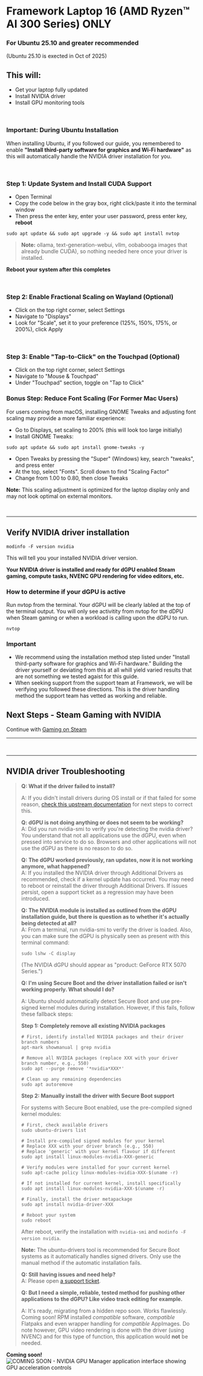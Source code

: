 # Framework Laptop 16 (AMD Ryzen™ AI 300 Series) ONLY
### For Ubuntu 25.10 and greater recommended
(Ubuntu 25.10 is exected in Oct of 2025)

## This will:

- Get your laptop fully updated
- Install NVIDIA driver
- Install GPU monitoring tools

&nbsp;
&nbsp;
&nbsp;

### Important: During Ubuntu Installation

When installing Ubuntu, if you followed our guide, you remembered to enable **"Install third-party software for graphics and Wi-Fi hardware"** as this will automatically handle the NVIDIA driver installation for you.

&nbsp;
&nbsp;
&nbsp;

### Step 1: Update System and Install CUDA Support

- Open Terminal
- Copy the code below in the gray box, right click/paste it into the terminal window
- Then press the enter key, enter your user password, press enter key, **reboot**

```
sudo apt update && sudo apt upgrade -y && sudo apt install nvtop
```

>**Note:** ollama, text-generation-webui, vllm, oobabooga images that already bundle CUDA), so nothing needed here once your driver is installed.

**Reboot your system after this completes**

&nbsp;
&nbsp;
&nbsp;

### Step 2: Enable Fractional Scaling on Wayland (Optional)

- Click on the top right corner, select Settings
- Navigate to "Displays"
- Look for "Scale", set it to your preference (125%, 150%, 175%, or 200%), click Apply

&nbsp;
&nbsp;
&nbsp;

### Step 3: Enable "Tap-to-Click" on the Touchpad (Optional)

- Click on the top right corner, select Settings
- Navigate to "Mouse & Touchpad"
- Under "Touchpad" section, toggle on "Tap to Click"

### Bonus Step: Reduce Font Scaling (For Former Mac Users)

For users coming from macOS, installing GNOME Tweaks and adjusting font scaling may provide a more familiar experience:

- Go to Displays, set scaling to 200% (this will look too large initially)
- Install GNOME Tweaks:
  
```
sudo apt update && sudo apt install gnome-tweaks -y
```

- Open Tweaks by pressing the "Super" (Windows) key, search "tweaks", and press enter
- At the top, select "Fonts". Scroll down to find "Scaling Factor"
- Change from 1.00 to 0.80, then close Tweaks

**Note:** This scaling adjustment is optimized for the laptop display only and may not look optimal on external monitors.

&nbsp;

------------------------------------

## Verify NVIDIA driver installation

`modinfo -F version nvidia`

This will tell you your installed NVIDIA driver version.

**Your NVIDIA driver is installed and ready for dGPU enabled Steam gaming, compute tasks, NVENC GPU rendering for video editors, etc.**

### How to determine if your dGPU is active

Run nvtop from the terminal. Your dGPU will be clearly labled at the top of the terminal output. You will only see activitity from nvtop for the dDPU when Steam gaming or when a workload is calling upon the dGPU to run.

`nvtop`



### Important
- We recommend using the installation method step listed under "Install third-party software for graphics and Wi-Fi hardware." Building the driver yourself or deviating from this at all whill yield varied results that are not something we tested agaist for this guide.
- When seeking support from the support team at Framework, we will be verifying you followed these directions. This is the driver handling method the support team has vetted as working and reliable.

## Next Steps - Steam Gaming with NVIDIA

Continue with [Gaming on Steam](https://github.com/FrameworkComputer/linux-docs/blob/main/framework16/AI-300/Gaming-on-Steam-dGPU-Ubuntu.md#gaming-on-steam-on-ubuntu)

-----------------
&nbsp;
&nbsp;

-------------------------

## NVIDIA driver Troubleshooting

> **Q: What if the driver failed to install?**
>
> A: If you didn't install drivers during OS install or if that failed for some reason, [check this upstream documentation](https://documentation.ubuntu.com/server/how-to/graphics/install-nvidia-drivers/) for next steps to correct this.
>
>**Q: dGPU is not doing anything or does not seem to be working?**  
> A: Did you run nvidia-smi to verify you're detecting the nvidia driver? You understand that not all applications use the dGPU, even when pressed into service to do so. Browsers and other applications will not use the dGPU as there is no reason to do so.
>
> **Q: The dGPU worked previously, ran updates, now it is not working anymore, what happened?**  
> A: If you installed the NVIDIA driver through Additional Drivers as recommended, check if a kernel update has occurred. You may need to reboot or reinstall the driver through Additional Drivers. If issues persist, open a support ticket as a regression may have been introduced.
>
> **Q: The NVIDIA module is installed as outlined from the dGPU installation guide, but there is question as to whether it's actually being detected at all?**  
> A: From a terminal, run nvidia-smi to verify the driver is loaded. Also, you can make sure the dGPU is physically seen as present with this terminal command:
> 
> `sudo lshw -C display`
> 
> (The NVIDIA dGPU should appear as "product: GeForce RTX 5070 Series.")
>
> **Q: I'm using Secure Boot and the driver installation failed or isn't working properly. What should I do?**
>
> A: Ubuntu should automatically detect Secure Boot and use pre-signed kernel modules during installation. However, if this fails, follow these fallback steps:
>
> **Step 1: Completely remove all existing NVIDIA packages**
> ```
> # First, identify installed NVIDIA packages and their driver branch numbers
> apt-mark showmanual | grep nvidia
> 
> # Remove all NVIDIA packages (replace XXX with your driver branch number, e.g., 550)
> sudo apt --purge remove '*nvidia*XXX*'
> 
> # Clean up any remaining dependencies
> sudo apt autoremove
> ```
>
> **Step 2: Manually install the driver with Secure Boot support**
>
> For systems with Secure Boot enabled, use the pre-compiled signed kernel modules:
> ```
> # First, check available drivers
> sudo ubuntu-drivers list
> 
> # Install pre-compiled signed modules for your kernel
> # Replace XXX with your driver branch (e.g., 550)
> # Replace 'generic' with your kernel flavour if different
> sudo apt install linux-modules-nvidia-XXX-generic
> 
> # Verify modules were installed for your current kernel
> sudo apt-cache policy linux-modules-nvidia-XXX-$(uname -r)
> 
> # If not installed for current kernel, install specifically
> sudo apt install linux-modules-nvidia-XXX-$(uname -r)
> 
> # Finally, install the driver metapackage
> sudo apt install nvidia-driver-XXX
> 
> # Reboot your system
> sudo reboot
> ```
>
> After reboot, verify the installation with `nvidia-smi` and `modinfo -F version nvidia`.
>
> **Note:** The ubuntu-drivers tool is recommended for Secure Boot systems as it automatically handles signed drivers. Only use the manual method if the automatic installation fails.
>
> **Q: Still having issues and need help?**  
> A: Please open [a support ticket](https://framework.kustomer.help/contact/support-request-ryon9uAuq).
>
> **Q: But I need a simple, reliable, tested method for pushing other applications to the dGPU? Like video track editing for example.**
>
> A: It's ready, migrating from a hidden repo soon. Works flawlessly. Coming soon! RPM installed _compatible_ software, _compatible_ Flatpaks and even wrapper handling for _compatible_ AppImages. Do note however, GPU video rendering is done with the driver (using NVENC) and for this type of function, this application would **not** be needed.

**Coming soon!**
![COMING SOON - NVIDIA GPU Manager application interface showing GPU acceleration controls](https://raw.githubusercontent.com/FrameworkComputer/linux-docs/refs/heads/main/framework16/AI-300/images/NVIDIA-GPU-Manager-Ubuntu.png)

